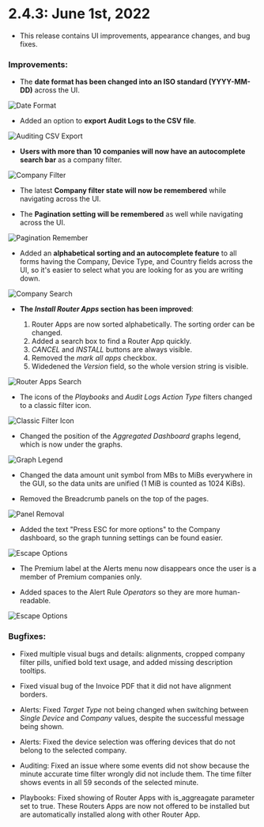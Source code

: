 # 2.4.3: June 1st, 2022

* This release contains UI improvements, appearance changes, and bug fixes.

### Improvements:

* The **date format has been changed into an ISO standard (YYYY-MM-DD)** across the UI.

![Date Format](./2.4.3/date-format.png "Date Format")

*  Added an option to **export Audit Logs to the CSV file**.

 ![Auditing CSV Export](./2.4.3/auditing-csv-export.png "Auditing CSV Export") 

* **Users with more than 10 companies will now have an autocomplete search bar** as a company filter.
  
![Company Filter](./2.4.3/company-filter.png "Company Filter")

* The latest **Company filter state will now be remembered** while navigating across the UI.

* The **Pagination setting will be remembered** as well while navigating across the UI.

![Pagination Remember](./2.4.3/pagination-remember.png "Pagination Remember")

* Added an **alphabetical sorting and an autocomplete feature** to all forms having the Company, Device Type, and Country fields across the UI, so it's easier to select what you are looking for as you are writing down.

![Company Search](./2.4.3/company-autocomplete.png "Company Search")

* **The *Install Router Apps* section has been improved**:

  1. Router Apps are now sorted alphabetically. The sorting order can be changed.
  2. Added a search box to find a Router App quickly.
  3. *CANCEL* and *INSTALL* buttons are always visible.
  4. Removed the *mark all apps* checkbox.
  5. Widedened the *Version* field, so the whole version string is visible.

![Router Apps Search](./2.4.3/router-apps-search.png "Router Apps Search")

* The icons of the *Playbooks* and *Audit Logs Action Type* filters changed to a classic filter icon.

![Classic Filter Icon](./2.4.3/picture-11.png "Classic Filter Icon") 

* Changed the position of the *Aggregated Dashboard* graphs legend, which is now under the graphs.

![Graph Legend](./2.4.3/graph-legend.png "Graph Legend") 

* Changed the data amount unit symbol from MBs to MiBs everywhere in the GUI, so the data units are unified (1 MiB is counted as 1024 KiBs).

* Removed the Breadcrumb panels on the top of the pages.

![Panel Removal](./2.4.3/panel-removal.png "Panel Removal") 

* Added the text "Press ESC for more options" to the Company dashboard, so the graph tunning settings can be found easier.

![Escape Options](./2.4.3/escape-options.png "Escape Options") 
  
*  The Premium label at the Alerts menu now disappears once the user is a member of Premium companies only.

* Added spaces to the Alert Rule *Operators* so they are more human-readable.

![Escape Options](./2.4.3/rule-operator.png "Rule Operator") 

### Bugfixes:
 
* Fixed multiple visual bugs and details: alignments, cropped company filter pills, unified bold text usage, and added missing description tooltips.

* Fixed visual bug of the Invoice PDF that it did not have alignment borders. 

* Alerts: Fixed *Target Type* not being changed when switching between *Single Device* and *Company* values, despite the successful message being shown.

* Alerts: Fixed the device selection was offering devices that do not belong to the selected company.
  
* Auditing: Fixed an issue where some events did not show because the minute accurate time filter wrongly did not include them. The time filter shows events in all 59 seconds of the selected minute.

* Playbooks: Fixed showing of Router Apps with is_aggreagate parameter set to true. These Routers Apps are now not offered to be installed but are automatically installed along with other Router App.
